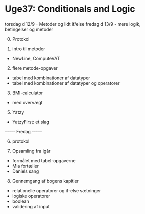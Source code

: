 # Uge37: Conditionals and Logic
### 
torsdag d 12/9 - Metoder og lidt if/else
fredag d 13/9 - mere logik, betingelser og metoder


0) Protokol

1) intro til metoder
- NewLine, ComputeVAT

2) flere metode-opgaver
- tabel med kombinationer af datatyper
- tabel med kombinationer af datatyper og operatorer

3) BMI-calculator
- med overvægt

5) Yatzy
- YatzyFirst: et slag 

----- Fredag -----

6) protokol

7) Opsamling fra igår
- formålet med tabel-opgaverne
- Mia fortæller
- Daniels sang 

8) Gennemgang af bogens kapitler
- relationelle operatorer og if-else sætninger
- logiske operatorer
- boolean
- validering af input




